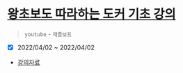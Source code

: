 # [왕초보도 따라하는 도커 기초 강의](https://www.youtube.com/watch?v=ePpiEy_C_jk&list=PLnIaYcDMsSczk-byS2iCDmQCfVU_KHWDk)

> `youtube` - `재즐보프`

- [x] 2022/04/02 ~ 2022/04/02

- [강의자료](https://www.notion.so/b67ed727aea4467cbc3226bb0c8e8336)
